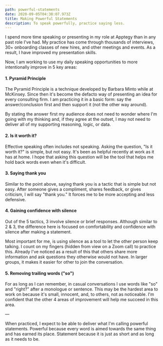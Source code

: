 ```yaml
---
path: powerful-statements
date: 2020-09-05T04:38:07.973Z
title: Making Powerful Statements
description: To speak powerfully, practice saying less.
---
```

I spend more time speaking or presenting in my role at Apptegy than in any past role I've had. My practice has come through thousands of interviews, 30+ onboarding classes of new hires, and other meetings and events. As a result, I have improved my presentation skills. 

Now, I am working to use my daily speaking opportunities to more intentionally improve in 5 key areas:

#### 1. Pyramid Principle
The Pyramid Principle is a technique developed by Barbara Minto while at McKinsey. Since then it's become the defacto way of presenting an idea for every consulting firm. I am practicing it in a basic form: say the answer/conclusion first and then support it (not the other way around). 

By stating the answer first my audience does not need to wonder where I'm going with my thinking and, if they agree at the outset, I may not need to deliver all of my supporting reasoning, logic, or data.

#### 2. Is it worth it?
Effective speaking often includes not speaking. Asking the question, "Is it worth it?" is simple, but not easy. It's been as helpful recently at work as it has at home. I hope that asking this question will be the tool that helps me hold back words even when it's difficult. 

#### 3. Saying thank you
Similar to the point above, saying thank you is a tactic that is simple but not easy. After someone gives a compliment, shares feedback, or gives criticism, I will say "thank you." It forces me to be more accepting and less defensive.

#### 4. Gaining confidence with silence
Out of the 5 tactics, 3 involve silence or brief responses. Although similar to 2 & 3, the difference here is focused on comfortability and confidence with silence after making a statement. 

Most important for me, is using silence as a tool to let the other person keep talking. I count on my fingers (hidden from view on a Zoom call) to practice this. Already I've noticed as a result of this that others share more information and ask questions they otherwise would not have. In larger groups, it makes it easier for other to join the conversation. 

#### 5. Removing trailing words ("so")
For as long as I can remember, in casual conversations I use words like "so" and "right?" after a monologue or sentence. This may be the hardest area to work on because it's small, innocent, and, to others, not as noticeable. I'm confident that the other 4 areas of improvement will help me succeed in this area. 

—

When practiced, I expect to be able to deliver what I'm calling powerful statements. Powerful because every word is aimed towards the same thing and has earned its place. Statement because it is just as short and as long as it needs to be.
